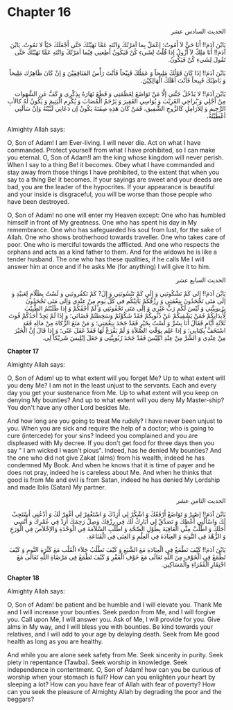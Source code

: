 Chapter 16
==========

<p dir="rtl">
الحديث السادس عشر
</p>

<p dir="rtl">
يَابْنَ آدَمَ!! أَنَا حَيُّ لاَ أَمُوتُ؛ إعْمَلْ بِما أمَرْتُكَ
وَانْتَهِ عَمَّا نَهَيْتُكَ حَتَّى أَجْعَلَكَ حَيّاً لا تَمُوتُ. يَابْنَ
آدَمَ!! أَنَا مَلِكٌ لاَ أزُولُ إِذا قُلْتُ لِشَي‏ءِ كُنْ فَيَكُونُ
أطِعنِي فِيْما أمَرْتُكَ وَانْتَهِ عَمَّا نَهَيْتُكَ حَتَّى تَقُولَ
لِشَي‏ءِ كُنْ فَيَكُونُ.
</p>

<p dir="rtl">
يَابْنَ آدَمَ!! إذَا كَانَ قَوْلُكَ مَلِيحاً وَ عَمَلُكَ قَبِيْحاً
فَأنْتَ رَأْسُ المَنَافِقِيْنَ وَ إنْ كَانَ ظَاهِرُك مَلِيحاً وَ
بَاطِنُكَ قَبِيحاً فَأنْتَ أهْلَكُ الْهَالِكِيْنَ.
</p>

<p dir="rtl">
يَابْنَ آدَمَ!! لا يَدْخُلُ جَنَّتي إلَّا مَنْ تَوَاضَعَ لِعَظَمَتِي وَ
قَطَعَ نَهَارَهُ بِذِكْرِي وَ كَفَّ عَنِ الشَّهَوات مِنْ أَجْلِي وَ
َيُراخِي الغَرِيْبَ وَ يُوَاسِي الفَقِيرَ وَ يَرْحَمُ الْمُصَابَ وَ
يُكْرِم الْيَتِيمَ وَ يَكُونُ لَهُ كالأبِ الرَّحِيمِ وَ لِلأرَامِلِ
كَالزَّوجِ الشَّفِيق، فَمَنْ كَانَ هَذِهِ صِفَتَهُ يَكُونُ إن دَعَانِي
لَبَّيْتُهُ وَإنْ سَألَنِي أعْطَيْتُهُ.
</p>

Almighty Allah says:

O, Son of Adam! I am Ever-living. I will never die. Act on what I have
commanded. Protect yourself from what I have prohibited, so I can make
you eternal. O, Son of Adam!I am the king whose kingdom will never
perish. When I say to a thing Be! it becomes. Obey what I have commanded
and stay away from those things I have prohibited, to the extent that
when you say to a thing Be! it becomes. If your sayings are sweet and
your deeds are bad, you are the leader of the hypocrites. If your
appearance is beautiful and your inside is disgraceful, you will be
worse than those people who have been destroyed.

O, Son of Adam! no one will enter my Heaven except: One who has humbled
himself in front of My greatness. One who has spent his day in My
remembrance. One who has safeguarded his soul from lust, for the sake of
Allah. One who shows brotherhood towards traveller. One who takes care
of poor. One who is merciful towards the afflicted. And one who respects
the orphans and acts as a kind father to them. And for the widows he is
like a tender husband. The one who has these qualities, if he calls Me I
will answer him at once and if he asks Me (for anything) I will give it
to him.

<p dir="rtl">
الحديث السابع عشر
</p>

<p dir="rtl">
يَابْنَ آدَمَ!! إِلى كَمْ تَشْكُونَنِي وَ إِلَى كَمْ تََنْسُونَنِي وَ
إِلَ? كَمْ تَكفُرونَنِي وَ لَسْتُ بِظَلّامٍ لِعَبيْدِ وَ إلَى مَتَى
تَجْحَدُونَ بِنِعْمَتِي وَ رِزْقُكُمْ يَأتِيْكُم في كُلِّ يَومٍ مِنْ
عِنْدِي وَإلى مَتَى تَجْحَدُونَ بِرُبوبِيَّتي وَ لَيْسَ لَكُم رَبُّ
غَيْرِي وَ إلَى مَتَى تَجْفُونَنِي وَ لَمْ أَجْفُكُمْ وَ إِذا طَلَبْتُمُ
الطَّبِيْبَ لَِأْبدَانِكُمْ فَمَنْ يَشْفِيكُمْ عَنْ ذُنُوبِكُمْ فَقَدْ
شَكُوْتُمْ وَسَخِطتُمْ قَضَائي؛ وَ إذَا لَمْ يَجِدْ أَحَدُكُمْ قُوتَ
ثَلاَثَةِ أَيَّامٍ فَقَالَ أَنَا بِشَرِّ وَ لَسْتُ بِخَيْرٍ فَقَدْ
جَحَدَ بِنِعْمَتِي؛ وَ مَنْ مَنَعَ الزَّكاةَ مِنْ مَالِهِ فَقَدِ
اسْتَخَفَّ بِكِتابِي؛ وَ إذا عَلِم بِوَقْتِ الصَّلاَةِ وَ لَمْ يَفْرَغْ
لَهَا فَقَدْ غَفَلَ عَنّي؛ وَ إِذا قَالَ إِنَّ الْخَيْرَ مِنْ عِنْدِي وَ
الشَّرَّ مِنْ عِنْدِ ابْلِيْسَ فَقَدْ جَحَدَ رُبُوبِيَّتِي وَ جَعَلَ
إبْلِيسَ شَريْكاً لِي.
</p>


**Chapter 17**

Almighty Allah says:

O, Son of Adam! up to what extent will you forget Me? Up to what extent
will you deny Me? I am not in the least unjust to the servants. Each and
every day you get your sustenance from Me. Up to what extent will you
keep on denying My bounties? And up to what extent will you deny My
Master-ship? You don't have any other Lord besides Me.

And how long are you going to treat Me rudely? I have never been unjust
to you. When you are sick and require the help of a doctor; who is going
to cure (intercede) for your sins? Indeed you complained and you are
displeased with My decree. If you don't get food for three days then you
say " I am wicked I wasn't pious". Indeed, has he denied My bounties?
And the one who did not give Zakat (alms) from his wealth, indeed he has
condemned My Book. And when he knows that it is time of payer and he
does not pray, indeed he is careless about Me. And when he thinks that
good is from Me and evil is from Satan, indeed he has denied My Lordship
and made Iblis (Satan) My partner.

<p dir="rtl">
الحديث الثامن عشر
</p>

<p dir="rtl">
يَابْنَ آدَمَ!! إصْبِرْ وَ تَوَاضَعْ أَرْفَعْكَ وَ اشْكُرْ لِي أَزِدْكَ
وَ اسْتَغْفِرْ لِي أغْفِرْ لَكَ وَ أدْعُنِي أَسْتَجِبْ لَكَ وَاسْألْنِي
أُعْطِكَ وَ تَصَدَّقْ لِي أُبَارِكْ لَكَ فِي رِزْقِكَ وَصِلْ رَحِمَكَ
أَزِدْ فِي عُمْرِكَ وَ أُنْسِي أَجَلَكَ وَ اطْلُبْ مِنِّي الْعَافِيَةَ
بِطُوْلِ الصِّحَّةِ وَ اطْلُبِ السَّلاََمَةَ فِي الْوَحْدَةِ
وَالإخْلاَصَ فِي الْوَرَعِ وَ الزُّهْدَ فِى التَّوبَةِ وَ العِبَادَةَ
فِي العِلْمِ وَ الغِنَى فِي الْقَنَاعَةِ.
</p>

<p dir="rtl">
يَابْنَ آدَمَ!! كَيْفَ تَطْمَعُ فِي الْعِبَادَةِ مَعَ الشَّبَعِ وَ
كَيْفَ تَطْلُبُ جَلاَء الْقَلْب مَعَ كَثْرَةِ النَّومِ وَ كَيْفَ
تَطْمَعُ فِي الْخَوْفِ مِنَ اللَّهِ تَعَالَى مَعَ خَوْفِ الْفَقْرِ وَ
كَيْفَ تَطْمَعُ فِي مَرْضَاةِ اللَّهِ تَعَالَى مَعَ احْتِقَارِ
الْفُقَرَاءِ والْمَسَاكِين.
</p>


**Chapter 18**

Almighty Allah says:

O, Son of Adam! be patient and be humble and I will elevate you. Thank
Me and I will increase your bounties. Seek pardon from Me, and I will
forgive you. Call upon Me, I will answer you. Ask of Me, I will provide
for you. Give alms in My way, and I will bless you with bounties. Be
kind towards your relatives, and I will add to your age by delaying
death. Seek from Me good health as long as you are healthy.

And while you are alone seek safety from Me. Seek sincerity in purity.
Seek piety in repentance (Tawba). Seek worship in knowledge. Seek
independence in contentment. O, Son of Adam! how can you be curious of
worship when your stomach is full? How can you enlighten your heart by
sleeping a lot? How can you have fear of Allah with fear of poverty? How
can you seek the pleasure of Almighty Allah by degrading the poor and
the beggars?


